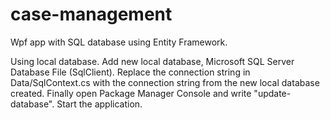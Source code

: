 # case-management
Wpf app with SQL database using Entity Framework.

Using local database. 
Add new local database, Microsoft SQL Server Database File (SqlClient).
Replace the connection string in Data/SqlContext.cs with the connection string from the new local database created.
Finally open Package Manager Console and write "update-database".
Start the application.
